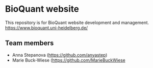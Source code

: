 # BioQuant website

This repository is for BioQuant website development and management.  
https://www.bioquant.uni-heidelberg.de/
 
## Team members

- Anna Stepanova (<https://github.com/anyastep>)
- Marie Buck-Wiese (<https://github.com/MarieBuckWiese>
